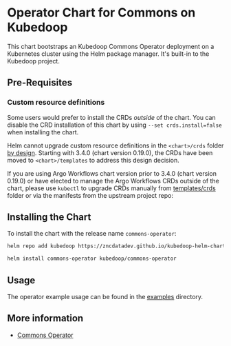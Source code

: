 # Operator Chart for Commons on Kubedoop

This chart bootstraps an Kubedoop Commons Operator deployment on a Kubernetes cluster using the Helm package manager. It's built-in to the Kubedoop project.

## Pre-Requisites

### Custom resource definitions

Some users would prefer to install the CRDs _outside_ of the chart. You can disable the CRD installation of this chart by using `--set crds.install=false` when installing the chart.

Helm cannot upgrade custom resource definitions in the `<chart>/crds` folder [by design](https://helm.sh/docs/chart_best_practices/custom_resource_definitions/#some-caveats-and-explanations).
Starting with 3.4.0 (chart version 0.19.0), the CRDs have been moved to `<chart>/templates` to address this design decision.

If you are using Argo Workflows chart version prior to 3.4.0 (chart version 0.19.0) or have elected to manage the Argo Workflows CRDs outside of the chart,
please use `kubectl` to upgrade CRDs manually from [templates/crds](templates/crds/) folder or via the manifests from the upstream project repo:

## Installing the Chart

To install the chart with the release name `commons-operator`:

```bash
helm repo add kubedoop https://zncdatadev.github.io/kubedoop-helm-charts/

helm install commons-operator kubedoop/commons-operator
```

## Usage

The operator example usage can be found in the [examples](https://github.com/zncdatadev/commons-operator/tree/main/examples) directory.

## More information

- [Commons Operator](https://github.com/zncdatadev/commons-operator)
